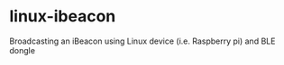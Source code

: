 linux-ibeacon
=============

Broadcasting an iBeacon using Linux device (i.e. Raspberry pi) and BLE dongle
